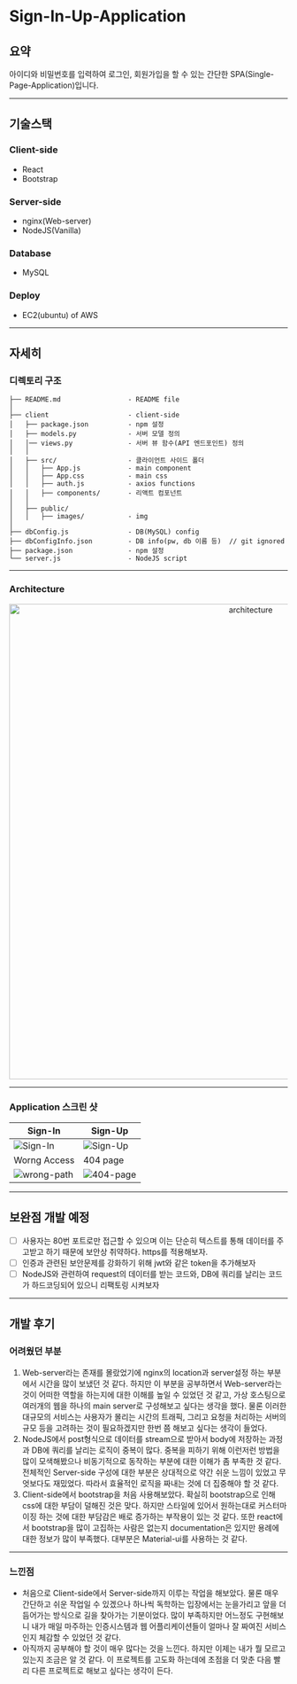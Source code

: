 # Sign-In-Up-Application

## 요약

아이디와 비밀번호를 입력하여 로그인, 회원가입을 할 수 있는 간단한 SPA(Single-Page-Application)입니다.

***

## 기술스택

### Client-side
- React
- Bootstrap
### Server-side
- nginx(Web-server)
- NodeJS(Vanilla)

### Database
- MySQL
### Deploy
- EC2(ubuntu) of AWS

***

## 자세히
### 디렉토리 구조    
    ├── README.md                 - README file
    │
    ├── client                    - client-side
    │   ├── package.json          - npm 설정
    │   ├── models.py             - 서버 모델 정의
    │   │── views.py              - 서버 뷰 함수(API 엔드포인트) 정의
    │   │ 
    │   ├── src/                  - 클라이언트 사이드 폴더
    │   │   ├── App.js            - main component
    │   │   ├── App.css           - main css
    │   │   ├── auth.js           - axios functions
    │   │   ├── components/       - 리액트 컴포넌트
    │   │
    │   ├── public/               
    │   │   ├── images/           - img
    │ 
    ├── dbConfig.js               - DB(MySQL) config
    ├── dbConfigInfo.json         - DB info(pw, db 이름 등)  // git ignored
    ├── package.json              - npm 설정
    └── server.js                 - NodeJS script        

***

### Architecture

<p align="center">
  <img width="858" alt="architecture" src="https://user-images.githubusercontent.com/41932978/103398829-abcaef80-4b81-11eb-8466-b88b2cee3ccc.png">
</p>



***

### Application 스크린 샷

| Sign-In  | Sign-Up |
| ------------- | ------------- |
| ![Sign-In](https://user-images.githubusercontent.com/41932978/103398773-7de5ab00-4b81-11eb-9224-caff22edbe5d.gif)  | ![Sign-Up](https://user-images.githubusercontent.com/41932978/103398790-8a6a0380-4b81-11eb-86f9-c83411bcf9fc.gif)  |
| Worng Access  | 404 page  |
| <img alt="wrong-path" src="https://user-images.githubusercontent.com/41932978/103398868-d1f08f80-4b81-11eb-8e02-6f7710713891.png">  | <img alt="404-page" src="https://user-images.githubusercontent.com/41932978/103398870-d452e980-4b81-11eb-901a-ec8ff5ff36f3.png">  |

***

## 보완점 개발 예정
- [ ] 사용자는 80번 포트로만 접근할 수 있으며 이는 단순히 텍스트를 통해 데이터를 주고받고 하기 때문에 보안상 취약하다. https를 적용해보자.
- [ ] 인증과 관련된 보안문제를 강화하기 위해 jwt와 같은 token을 추가해보자
- [ ] NodeJS와 관련하여 request의 데이터를 받는 코드와, DB에 쿼리를 날리는 코드가 하드코딩되어 있으니 리팩토링 시켜보자

***

## 개발 후기


### 어려웠던 부분
1.  Web-server라는 존재를 몰랐었기에 nginx의 location과 server설정 하는 부분에서 시간을 많이 보냈던 것 같다. 하지만 이 부분을 공부하면서 Web-server라는 것이 어떠한 역할을 하는지에 대한 이해를 높일 수 있었던 것 같고, 가상 호스팅으로 여러개의 웹을 하나의 main server로 구성해보고 싶다는 생각을 했다. 물론 이러한 대규모의 서비스는 사용자가 몰리는 시간의 트래픽, 그리고 요청을 처리하는 서버의 규모 등을 고려하는 것이 필요하겠지만 한번 쯤 해보고 싶다는 생각이 들었다.
2.  NodeJS에서 post형식으로 데이터를 stream으로 받아서 body에 저장하는 과정과 DB에 쿼리를 날리는 로직이 중복이 많다. 중복을 피하기 위해 이런저런 방법을 많이 모색해봤으나 비동기적으로 동작하는 부분에 대한 이해가 좀 부족한 것 같다. 전체적인 Server-side 구성에 대한 부분은 상대적으로 약간 쉬운 느낌이 있었고 무엇보다도 재밌었다. 따라서 효율적인 로직을 짜내는 것에 더 집중해야 할 것 같다.
3.  Client-side에서 bootstrap을 처음 사용해보았다. 확실히 bootstrap으로 인해 css에 대한 부담이 덜해진 것은 맞다. 하지만 스타일에 있어서 원하는대로 커스터마이징 하는 것에 대한 부담감은 배로 증가하는 부작용이 있는 것 같다. 또한 react에서 bootstrap을 많이 고집하는 사람은 없는지 documentation은 있지만 용례에 대한 정보가 많이 부족했다. 대부분은 Material-ui를 사용하는 것 같다.


***

### 느낀점

- 처음으로 Client-side에서 Server-side까지 이루는 작업을 해보았다. 물론 매우 간단하고 쉬운 작업일 수 있겠으나 하나씩 독학하는 입장에서는 눈을가리고 앞을 더듬어가는 방식으로 길을 찾아가는 기분이었다. 많이 부족하지만 어느정도 구현해보니 내가 매일 마주하는 인증시스템과 웹 어플리케이션들이 얼마나 잘 짜여진 서비스인지 체감할 수 있었던 것 같다.
- 아직까지 공부해야 할 것이 매우 많다는 것을 느낀다. 하지만 이제는 내가 뭘 모르고 있는지 조금은 알 것 같다. 이 프로젝트를 고도화 하는데에 초점을 더 맞춘 다음 빨리 다른 프로젝트로 해보고 싶다는 생각이 든다.

